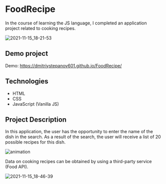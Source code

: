 # FoodRecipe

In the course of learning the JS language, I completed an application project related to cooking recipes.

![2021-11-15_18-21-53](https://user-images.githubusercontent.com/61186198/141807694-0e738bfd-2a0f-48ec-b725-8f46555c97f4.png)

## Demo project

Demo: https://dmitriystepanov601.github.io/FoodRecipe/

## Technologies

- HTML
- CSS
- JavaScript (Vanilla JS)

## Project Description

In this application, the user has the opportunity to enter the name of the dish in the search. As a result of the search, the user will receive a list of 20 possible recipes for this dish.

![animation](https://user-images.githubusercontent.com/61186198/142764473-439182fb-b4c3-44ff-aa12-0b8c564705fb.gif)

Data on cooking recipes can be obtained by using a third-party service (Food API).

![2021-11-15_18-46-39](https://user-images.githubusercontent.com/61186198/141813413-f36f75ed-1b21-4e84-87a0-0b4723a80c9d.png)
